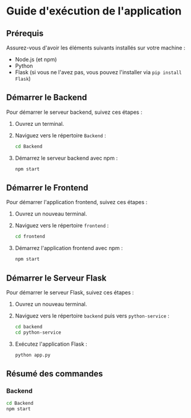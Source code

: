 # Guide d'exécution de l'application

## Prérequis

Assurez-vous d'avoir les éléments suivants installés sur votre machine :

- Node.js (et npm)
- Python
- Flask (si vous ne l'avez pas, vous pouvez l'installer via `pip install Flask`)

## Démarrer le Backend

Pour démarrer le serveur backend, suivez ces étapes :

1. Ouvrez un terminal.
2. Naviguez vers le répertoire `Backend` :

    ```bash
    cd Backend
    ```

3. Démarrez le serveur backend avec npm :

    ```bash
    npm start
    ```

## Démarrer le Frontend

Pour démarrer l'application frontend, suivez ces étapes :

1. Ouvrez un nouveau terminal.
2. Naviguez vers le répertoire `frontend` :

    ```bash
    cd frontend
    ```

3. Démarrez l'application frontend avec npm :

    ```bash
    npm start
    ```

## Démarrer le Serveur Flask

Pour démarrer le serveur Flask, suivez ces étapes :

1. Ouvrez un nouveau terminal.
2. Naviguez vers le répertoire `backend` puis vers `python-service` :

    ```bash
    cd backend
    cd python-service
    ```

3. Exécutez l'application Flask :

    ```bash
    python app.py
    ```

## Résumé des commandes

### Backend

```bash
cd Backend
npm start
